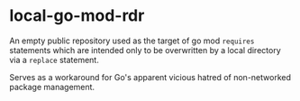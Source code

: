 # local-go-mod-rdr
An empty public repository used as the target of go mod ```requires``` statements which are intended only to be overwritten by a local directory via a ```replace``` statement.

Serves as a workaround for Go's apparent vicious hatred of non-networked package management.
